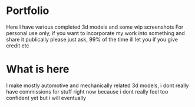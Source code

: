 # Portfolio
Here I have various completed 3d models and some wip screenshots
For personal use only, if you want to incorporate my work into something and share it publically please just ask, 99% of the time ill let you if you give credit etc
# What is here
I make mostly automotive and mechanically related 3d models, i dont really have commissions for stuff right now because i dont really feel too confident yet but i will eventually
